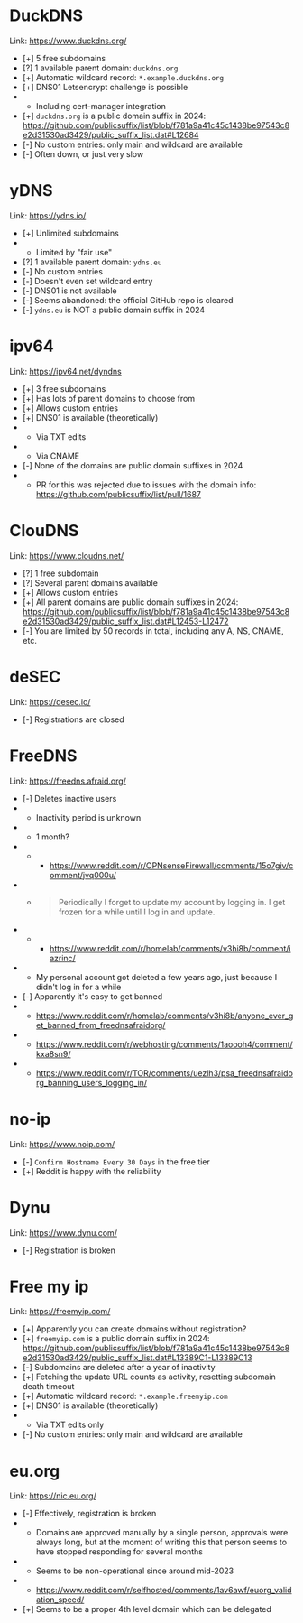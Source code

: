 
# DuckDNS

Link: https://www.duckdns.org/

- [+] 5 free subdomains
- [?] 1 available parent domain: `duckdns.org`
- [+] Automatic wildcard record: `*.example.duckdns.org`
- [+] DNS01 Letsencrypt challenge is possible
- - Including cert-manager integration
- [+] `duckdns.org` is a public domain suffix in 2024: https://github.com/publicsuffix/list/blob/f781a9a41c45c1438be97543c8e2d31530ad3429/public_suffix_list.dat#L12684
- [-] No custom entries: only main and wildcard are available
- [-] Often down, or just very slow

# yDNS

Link: https://ydns.io/

- [+] Unlimited subdomains
- - Limited by "fair use"
- [?] 1 available parent domain: `ydns.eu`
- [-] No custom entries
- [-] Doesn't even set wildcard entry
- [-] DNS01 is not available
- [-] Seems abandoned: the official GitHub repo is cleared
- [-] `ydns.eu` is NOT a public domain suffix in 2024

# ipv64

Link: https://ipv64.net/dyndns

- [+] 3 free subdomains
- [+] Has lots of parent domains to choose from
- [+] Allows custom entries
- [+] DNS01 is available (theoretically)
- - Via TXT edits
- - Via CNAME
- [-] None of the domains are public domain suffixes in 2024
- - PR for this was rejected due to issues with the domain info: https://github.com/publicsuffix/list/pull/1687

# ClouDNS

Link: https://www.cloudns.net/

- [?] 1 free subdomain
- [?] Several parent domains available
- [+] Allows custom entries
- [+] All parent domains are public domain suffixes in 2024: https://github.com/publicsuffix/list/blob/f781a9a41c45c1438be97543c8e2d31530ad3429/public_suffix_list.dat#L12453-L12472
- [-] You are limited by 50 records in total, including any A, NS, CNAME, etc.

# deSEC

Link: https://desec.io/

- [-] Registrations are closed

# FreeDNS

Link: https://freedns.afraid.org/

- [-] Deletes inactive users
- - Inactivity period is unknown
- - 1 month?
- - - https://www.reddit.com/r/OPNsenseFirewall/comments/15o7giv/comment/jvq000u/
- - > Periodically I forget to update my account by logging in.
    > I get frozen for a while until I log in and update.
- - - https://www.reddit.com/r/homelab/comments/v3hi8b/comment/iazrinc/
- - My personal account got deleted a few years ago, just because I didn't log in for a while
- [-] Apparently it's easy to get banned
- - https://www.reddit.com/r/homelab/comments/v3hi8b/anyone_ever_get_banned_from_freednsafraidorg/
- - https://www.reddit.com/r/webhosting/comments/1aoooh4/comment/kxa8sn9/
- - https://www.reddit.com/r/TOR/comments/uezlh3/psa_freednsafraidorg_banning_users_logging_in/

# no-ip

Link: https://www.noip.com/

- [-] `Confirm Hostname Every 30 Days` in the free tier
- [+] Reddit is happy with the reliability

# Dynu

Link: https://www.dynu.com/

- [-] Registration is broken

# Free my ip

Link: https://freemyip.com/

- [+] Apparently you can create domains without registration?
- [+] `freemyip.com` is a public domain suffix in 2024: https://github.com/publicsuffix/list/blob/f781a9a41c45c1438be97543c8e2d31530ad3429/public_suffix_list.dat#L13389C1-L13389C13
- [-] Subdomains are deleted after a year of inactivity
- [+] Fetching the update URL counts as activity, resetting subdomain death timeout
- [+] Automatic wildcard record: `*.example.freemyip.com`
- [+] DNS01 is available (theoretically)
- - Via TXT edits only
- [-] No custom entries: only main and wildcard are available

# eu.org

Link: https://nic.eu.org/

- [-] Effectively, registration is broken
- - Domains are approved manually by a single person,
approvals were always long, but at the moment of writing this
that person seems to have stopped responding for several months
- - Seems to be non-operational since around mid-2023
- - https://www.reddit.com/r/selfhosted/comments/1av6awf/euorg_validation_speed/
- [+] Seems to be a proper 4th level domain which can be delegated
